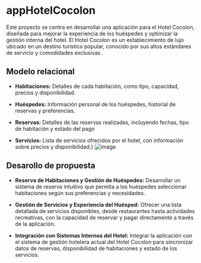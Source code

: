 # appHotelCocolon

Este proyecto se centra en desarrollar una aplicación para el Hotel Cocolon, diseñada para mejorar la experiencia de los huéspedes y optimizar la gestión interna del hotel. El Hotel Cocolon es un establecimiento de lujo ubicado en un destino turístico popular, conocido por sus altos estándares de servicio y comodidades exclusivas.


## Modelo relacional

- **Habitaciones:** Detalles de cada habitación, como tipo, capacidad, precios y disponibilidad.

- **Huéspedes:** Información personal de los huéspedes, historial de reservas y preferencias.

- **Reservas:** Detalles de las reservas realizadas, incluyendo fechas, tipo de habitación y estado del pago

- **Servicios:** Lista de servicios ofrecidos por el hotel, con información sobre precios y disponibilidad.}
  ![image](https://github.com/user-attachments/assets/0a919e1a-4aee-4b36-9d7d-bcc0f192a3ed)



## Desarollo de propuesta 

- **Reserva de Habitaciones y Gestión de Huéspedes:** Desarrollar un sistema de reserva intuitivo que permita a los huéspedes seleccionar habitaciones según sus preferencias y necesidades.

- **Gestión de Servicios y Experiencia del Huésped:** Ofrecer una lista detallada de servicios disponibles, desde restaurantes hasta actividades recreativas, con la capacidad de reservar y pagar directamente a través de la aplicación.
  
- **Integración con Sistemas Internos del Hotel:** Integrar la aplicación con el sistema de gestión hotelera actual del Hotel Cocolon para sincronizar datos de reservas, disponibilidad de habitaciones y estado de los servicios.
